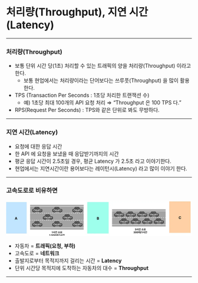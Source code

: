 # 처리량(Throughput), 지연 시간(Latency)

---

### 처리량(Throughput)
- 보통 단위 시간 당(1초) 처리할 수 있는 트래픽의 양을 처리량(Throughput) 이라고 한다.
    - 보통 현업에서는 처리량이라는 단어보다는 쓰루풋(Throughput) 을 많이 활용한다.
- TPS (Transaction Per Seconds : 1초당 처리한 트랜잭션 수)
    - 예) 1초당 최대 100개의 API 요청 처리 ⇒ “Throughput 은 100 TPS 다.”
- RPS(Request Per Seconds) : TPS와 같은 단위로 봐도 무방하다.

---

### 지연 시간(Latency)
- 요청에 대한 응답 시간
- 한 API 에 요청을 보냈을 때 응답받기까지의 시간
- 평균 응답 시간이 2.5초일 경우, 평균 Latency 가 2.5초 라고 이야기한다.
- 현업에서는 지연시간이란 용어보다는 레이턴시(Latency) 라고 많이 이야기 한다.

---

### 고속도로로 비유하면
![expressway](./imgs/expressway.png)

- 자동차 = **트래픽(요청, 부하)**
- 고속도로 = **네트워크**
- 출발지로부터 목적지까지 걸리는 시간 = **Latency**
- 단위 시간당 목적지에 도착하는 자동차의 대수 = **Throughput**

---
